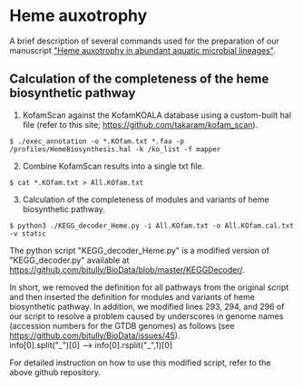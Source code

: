 # Heme auxotrophy
A brief description of several commands used for the preparation of our manuscript ["Heme auxotrophy in abundant aquatic microbial lineages"](https://www.biorxiv.org/content/10.1101/2021.01.11.426183v1.full).

## Calculation of the completeness of the heme biosynthetic pathway

1. KofamScan against the KofamKOALA database using a custom-built hal file (refer to this site; https://github.com/takaram/kofam_scan).
 
```$ ./exec_annotation -o *.KOfam.txt *.faa -p /profiles/HemeBiosynthesis.hal -k /ko_list -f mapper```

2. Combine KofamScan results into a single txt file.

```$ cat *.KOfam.txt > All.KOfam.txt```

3. Calculation of the completeness of modules and variants of heme biosynthetic pathway.
 
```$ python3 ./KEGG_decoder_Heme.py -i All.KOfam.txt -o All.KOfam.cal.txt -v static```

The python script "KEGG_decoder_Heme.py" is a modified version of "KEGG_decoder.py" available at https://github.com/bjtully/BioData/blob/master/KEGGDecoder/.

In short, we removed the definition for all pathways from the original script and then inserted the definition for modules and variants of heme biosynthetic pathway. In addition, we modified lines 293, 294, and 296 of our script to resolve a problem caused by underscores in genome names (accession numbers for the GTDB genomes) as follows (see https://github.com/bjtully/BioData/issues/45).  
info[0].split("\_")[0] --> info[0].rsplit("\_",1)[0]

For detailed instruction on how to use this modified script, refer to the above github repository.

